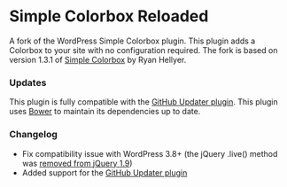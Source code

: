 Simple Colorbox Reloaded
========================

A fork of the WordPress Simple Colorbox plugin. This plugin adds a Colorbox to your site with no configuration required. The fork is based on version 1.3.1 of [Simple Colorbox](http://wordpress.org/plugins/simple-colorbox/) by Ryan Hellyer.

### Updates

This plugin is fully compatible with the [GitHub Updater plugin](https://github.com/afragen/github-updater).
This plugin uses [Bower](http://bower.io/) to maintain its dependencies up to date.

### Changelog
- Fix compatibility issue with WordPress 3.8+ (the jQuery .live() method was [removed from jQuery 1.9](http://jquery.com/upgrade-guide/1.9/#live-removed))
- Added support for the [GitHub Updater plugin](https://github.com/afragen/github-updater)